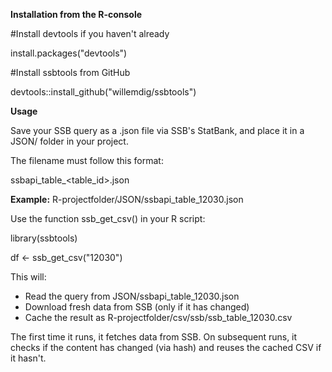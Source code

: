 **Installation from the R-console**

#Install devtools if you haven't already

install.packages("devtools")

#Install ssbtools from GitHub

devtools::install_github("willemdig/ssbtools")

**Usage**

Save your SSB query as a .json file via SSB's StatBank, and place it in a JSON/ folder in your project.

The filename must follow this format:

ssbapi_table_<table_id>.json

**Example:**
R-projectfolder/JSON/ssbapi_table_12030.json

Use the function ssb_get_csv() in your R script:

library(ssbtools)

df <- ssb_get_csv("12030")

This will:
- Read the query from JSON/ssbapi_table_12030.json
- Download fresh data from SSB (only if it has changed)
- Cache the result as R-projectfolder/csv/ssb/ssb_table_12030.csv



The first time it runs, it fetches data from SSB.
On subsequent runs, it checks if the content has changed (via hash) and reuses the cached CSV if it hasn't.
